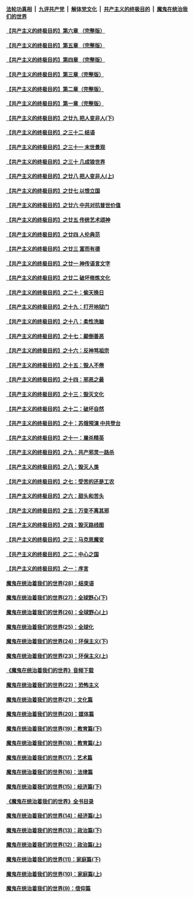 ####  [法轮功真相](../../../../basic/blob/master/README.md?t=04071601) &nbsp;|&nbsp; [九评共产党](../../../../9ping.md/blob/master/README.md?t=04071601) &nbsp;|&nbsp; [解体党文化](../../../../jtdwh.md/blob/master/README.md?t=04071601)  &nbsp;|&nbsp; [共产主义的终极目的](../../../../gczydzjmd.md/blob/master/README.md?t=04071601) &nbsp;|&nbsp; [魔鬼在统治我们的世界](../../../../mgztzwmdsj.md/blob/master/README.md?t=04071601) 

#### [【共产主义的终极目的】第六章 （完整版）](../pages/nsc422/n11428913.md?t=04071601) 

#### [【共产主义的终极目的】第五章 （完整版）](../pages/nsc422/n11428912.md?t=04071601) 

#### [【共产主义的终极目的】第四章 （完整版）](../pages/nsc422/n11428907.md?t=04071601) 

#### [【共产主义的终极目的】第三章（完整版）](../pages/nsc422/n11428848.md?t=04071601) 

#### [【共产主义的终极目的】第二章（完整版）](../pages/nsc422/n11428831.md?t=04071601) 

#### [【共产主义的终极目的】第一章（完整版）](../pages/nsc422/n11417651.md?t=04071601) 

#### [【共产主义的终极目的】之廿九 把人变非人(下)](../pages/nsc422/n11344140.md?t=04071601) 

#### [【共产主义的终极目的】之三十二 结语](../pages/nsc422/n11360535.md?t=04071601) 

#### [【共产主义的终极目的】之三十一 末世景观](../pages/nsc422/n11351129.md?t=04071601) 

#### [【共产主义的终极目的】之三十 几成狼世界](../pages/nsc422/n11348280.md?t=04071601) 

#### [【共产主义的终极目的】之廿八 把人变非人(上)](../pages/nsc422/n11340492.md?t=04071601) 

#### [【共产主义的终极目的】之廿七 以恨立国](../pages/nsc422/n11336944.md?t=04071601) 

#### [【共产主义的终极目的】之廿六 中共对抗普世价值](../pages/nsc422/n11324785.md?t=04071601) 

#### [【共产主义的终极目的】之廿五 传统艺术颂神](../pages/nsc422/n11296396.md?t=04071601) 

#### [【共产主义的终极目的】之廿四 人伦典范](../pages/nsc422/n11296397.md?t=04071601) 

#### [【共产主义的终极目的】之廿三 富而有德](../pages/nsc422/n11283598.md?t=04071601) 

#### [【共产主义的终极目的】之廿一 神传语言文字](../pages/nsc422/n11263265.md?t=04071601) 

#### [【共产主义的终极目的】之廿二 破坏修炼文化](../pages/nsc422/n11245728.md?t=04071601) 

#### [【共产主义的终极目的】之二十：偷天换日](../pages/nsc422/n11238846.md?t=04071601) 

#### [【共产主义的终极目的】之十九：打开地狱门](../pages/nsc422/n11206376.md?t=04071601) 

#### [【共产主义的终极目的】之十八：柔性洗脑](../pages/nsc422/n11199994.md?t=04071601) 

#### [【共产主义的终极目的】之十七：颠倒善恶](../pages/nsc422/n11179782.md?t=04071601) 

#### [【共产主义的终极目的】之十六：反神骂祖宗](../pages/nsc422/n11166798.md?t=04071601) 

#### [【共产主义的终极目的】之十五：毁人不倦](../pages/nsc422/n11166792.md?t=04071601) 

#### [【共产主义的终极目的】之十四：邪恶之最](../pages/nsc422/n11150249.md?t=04071601) 

#### [【共产主义的终极目的】之十三：毁灭文化](../pages/nsc422/n11135227.md?t=04071601) 

#### [【共产主义的终极目的】之十二：破坏自然](../pages/nsc422/n11135214.md?t=04071601) 

#### [【共产主义的终极目的】之十：苏俄预演 中共登台](../pages/nsc422/n11118424.md?t=04071601) 

#### [【共产主义的终极目的】之十一：屠杀精英](../pages/nsc422/n11118442.md?t=04071601) 

#### [【共产主义的终极目的】之九：共产邪灵一路杀](../pages/nsc422/n11114139.md?t=04071601) 

#### [【共产主义的终极目的】之八：毁灭人类](../pages/nsc422/n11108503.md?t=04071601) 

#### [【共产主义的终极目的】之七：受苦的还是工农](../pages/nsc422/n11101809.md?t=04071601) 

#### [【共产主义的终极目的】之六：甜头和苦头](../pages/nsc422/n11096971.md?t=04071601) 

#### [【共产主义的终极目的】之五：万变不离其邪](../pages/nsc422/n11091285.md?t=04071601) 

#### [【共产主义的终极目的】之四：毁灭路线图](../pages/nsc422/n11086284.md?t=04071601) 

#### [【共产主义的终极目的】之三：马克思魔变](../pages/nsc422/n11061941.md?t=04071601) 

#### [【共产主义的终极目的】之二：中心之国](../pages/nsc422/n11047728.md?t=04071601) 

#### [【共产主义的终极目的】之一：序言](../pages/nsc422/n11086077.md?t=04071601) 

#### [魔鬼在统治着我们的世界(28)：结束语](../pages/nsc422/n10936246.md?t=04071601) 

#### [魔鬼在统治着我们的世界(27)：全球野心(下)](../pages/nsc422/n10928319.md?t=04071601) 

#### [魔鬼在统治着我们的世界(26)：全球野心(上)](../pages/nsc422/n10900318.md?t=04071601) 

#### [魔鬼在统治着我们的世界(25)：全球化](../pages/nsc422/n10788205.md?t=04071601) 

#### [魔鬼在统治着我们的世界(24)：环保主义(下)](../pages/nsc422/n10695307.md?t=04071601) 

#### [魔鬼在统治着我们的世界(23)：环保主义(上)](../pages/nsc422/n10688613.md?t=04071601) 

#### [《魔鬼在统治着我们的世界》音频下载](../pages/nsc422/n10635553.md?t=04071601) 

#### [魔鬼在统治着我们的世界(22)：恐怖主义](../pages/nsc422/n10614727.md?t=04071601) 

#### [魔鬼在统治着我们的世界(21)：文化篇](../pages/nsc422/n10597706.md?t=04071601) 

#### [魔鬼在统治着我们的世界(20)：媒体篇](../pages/nsc422/n10586579.md?t=04071601) 

#### [魔鬼在统治着我们的世界(19)：教育篇(下)](../pages/nsc422/n10564808.md?t=04071601) 

#### [魔鬼在统治着我们的世界(18)：教育篇(上)](../pages/nsc422/n10526970.md?t=04071601) 

#### [魔鬼在统治着我们的世界(17)：艺术篇](../pages/nsc422/n10499093.md?t=04071601) 

#### [魔鬼在统治着我们的世界(16)：法律篇](../pages/nsc422/n10485969.md?t=04071601) 

#### [魔鬼在统治着我们的世界(15)：经济篇(下)](../pages/nsc422/n10469975.md?t=04071601) 

#### [《魔鬼在统治着我们的世界》全书目录](../pages/nsc422/n10464261.md?t=04071601) 

#### [魔鬼在统治着我们的世界(14)：经济篇(上)](../pages/nsc422/n10457370.md?t=04071601) 

#### [魔鬼在统治着我们的世界(13)：政治篇(下)](../pages/nsc422/n10448270.md?t=04071601) 

#### [魔鬼在统治着我们的世界(12)：政治篇(上)](../pages/nsc422/n10444576.md?t=04071601) 

#### [魔鬼在统治着我们的世界(11)：家庭篇(下)](../pages/nsc422/n10440961.md?t=04071601) 

#### [魔鬼在统治着我们的世界(10)：家庭篇(上)](../pages/nsc422/n10435448.md?t=04071601) 

#### [魔鬼在统治着我们的世界(9)：信仰篇](../pages/nsc422/n10432159.md?t=04071601) 

